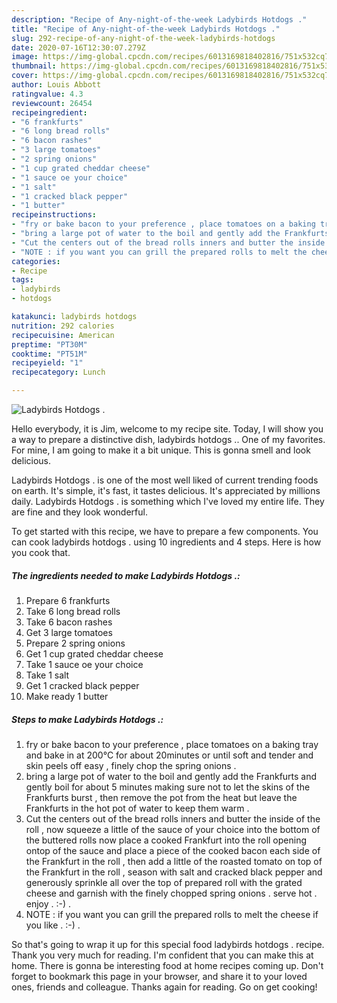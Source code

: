 ```yaml
---
description: "Recipe of Any-night-of-the-week Ladybirds Hotdogs ."
title: "Recipe of Any-night-of-the-week Ladybirds Hotdogs ."
slug: 292-recipe-of-any-night-of-the-week-ladybirds-hotdogs
date: 2020-07-16T12:30:07.279Z
image: https://img-global.cpcdn.com/recipes/6013169818402816/751x532cq70/ladybirds-hotdogs-recipe-main-photo.jpg
thumbnail: https://img-global.cpcdn.com/recipes/6013169818402816/751x532cq70/ladybirds-hotdogs-recipe-main-photo.jpg
cover: https://img-global.cpcdn.com/recipes/6013169818402816/751x532cq70/ladybirds-hotdogs-recipe-main-photo.jpg
author: Louis Abbott
ratingvalue: 4.3
reviewcount: 26454
recipeingredient:
- "6 frankfurts"
- "6 long bread rolls"
- "6 bacon rashes"
- "3 large tomatoes"
- "2 spring onions"
- "1 cup grated cheddar cheese"
- "1 sauce oe your choice"
- "1 salt"
- "1 cracked black pepper"
- "1 butter"
recipeinstructions:
- "fry or bake bacon to your preference , place tomatoes on a baking tray and bake in at 200°C for about 20minutes or until soft and tender and skin peels off easy , finely chop the spring onions ."
- "bring a large pot of water to the boil and gently add the Frankfurts and gently boil for about 5 minutes making sure not to let the skins of the Frankfurts burst , then remove the pot from the heat but leave the Frankfurts in the hot pot of water to keep them warm ."
- "Cut the centers out of the bread rolls inners and butter the inside of the roll , now squeeze a little of the sauce of your choice into the bottom of the buttered rolls now place a cooked Frankfurt into the roll opening ontop of the sauce and place a piece of the cooked bacon each side of the Frankfurt in the roll , then add a little of the roasted tomato on top of the Frankfurt in the roll , season with salt and cracked black pepper and generously sprinkle all over the top of prepared roll with the grated cheese and garnish with the finely chopped spring onions . serve hot . enjoy . :-) ."
- "NOTE : if you want you can grill the prepared rolls to melt the cheese if you like . :-) ."
categories:
- Recipe
tags:
- ladybirds
- hotdogs

katakunci: ladybirds hotdogs 
nutrition: 292 calories
recipecuisine: American
preptime: "PT30M"
cooktime: "PT51M"
recipeyield: "1"
recipecategory: Lunch

---
```



![Ladybirds Hotdogs .](https://img-global.cpcdn.com/recipes/6013169818402816/751x532cq70/ladybirds-hotdogs-recipe-main-photo.jpg)

Hello everybody, it is Jim, welcome to my recipe site. Today, I will show you a way to prepare a distinctive dish, ladybirds hotdogs .. One of my favorites. For mine, I am going to make it a bit unique. This is gonna smell and look delicious.



Ladybirds Hotdogs . is one of the most well liked of current trending foods on earth. It's simple, it's fast, it tastes delicious. It's appreciated by millions daily. Ladybirds Hotdogs . is something which I've loved my entire life. They are fine and they look wonderful.


To get started with this recipe, we have to prepare a few components. You can cook ladybirds hotdogs . using 10 ingredients and 4 steps. Here is how you cook that.

<!--inarticleads1-->

##### The ingredients needed to make Ladybirds Hotdogs .:

1. Prepare 6 frankfurts
1. Take 6 long bread rolls
1. Take 6 bacon rashes
1. Get 3 large tomatoes
1. Prepare 2 spring onions
1. Get 1 cup grated cheddar cheese
1. Take 1 sauce oe your choice
1. Take 1 salt
1. Get 1 cracked black pepper
1. Make ready 1 butter




<!--inarticleads2-->

##### Steps to make Ladybirds Hotdogs .:

1. fry or bake bacon to your preference , place tomatoes on a baking tray and bake in at 200°C for about 20minutes or until soft and tender and skin peels off easy , finely chop the spring onions .
1. bring a large pot of water to the boil and gently add the Frankfurts and gently boil for about 5 minutes making sure not to let the skins of the Frankfurts burst , then remove the pot from the heat but leave the Frankfurts in the hot pot of water to keep them warm .
1. Cut the centers out of the bread rolls inners and butter the inside of the roll , now squeeze a little of the sauce of your choice into the bottom of the buttered rolls now place a cooked Frankfurt into the roll opening ontop of the sauce and place a piece of the cooked bacon each side of the Frankfurt in the roll , then add a little of the roasted tomato on top of the Frankfurt in the roll , season with salt and cracked black pepper and generously sprinkle all over the top of prepared roll with the grated cheese and garnish with the finely chopped spring onions . serve hot . enjoy . :-) .
1. NOTE : if you want you can grill the prepared rolls to melt the cheese if you like . :-) .




So that's going to wrap it up for this special food ladybirds hotdogs . recipe. Thank you very much for reading. I'm confident that you can make this at home. There is gonna be interesting food at home recipes coming up. Don't forget to bookmark this page in your browser, and share it to your loved ones, friends and colleague. Thanks again for reading. Go on get cooking!
